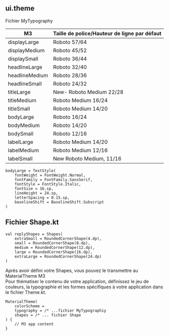 ## ui.theme

Fichier MyTypography<br>

|M3 |Taille de police/Hauteur de ligne par défaut|
| --- | --- |
|displayLarge |Roboto 57/64|
|displayMedium |Roboto 45/52|
|displaySmall |Roboto 36/44|
|headlineLarge |Roboto 32/40|
|headlineMedium |Roboto 28/36|
|headlineSmall |Roboto 24/32|
|titleLarge |New- Roboto Medium 22/28|
|titleMedium |Roboto Medium 16/24|
|titleSmall |Roboto Medium 14/20|
|bodyLarge |Roboto 16/24|
|bodyMedium |Roboto 14/20|
|bodySmall |Roboto 12/16|
|labelLarge |Roboto Medium 14/20|
|labelMedium |Roboto Medium 12/16|
|labelSmall |New Roboto Medium, 11/16|

```
bodyLarge = TextStyle(
    fontWeight = FontWeight.Normal,
    fontFamily = FontFamily.SansSerif,
    fontStyle = FontStyle.Italic,
    fontSize = 16.sp,
    lineHeight = 24.sp,
    letterSpacing = 0.15.sp,
    baselineShift = BaselineShift.Subscript
)
```
## Fichier Shape.kt
```
val replyShapes = Shapes(
    extraSmall = RoundedCornerShape(4.dp),
    small = RoundedCornerShape(8.dp),
    medium = RoundedCornerShape(12.dp),
    large = RoundedCornerShape(16.dp),
    extraLarge = RoundedCornerShape(24.dp)
)
```
Après avoir défini votre Shapes, vous pouvez le transmettre au MaterialTheme M3<br>
Pour thématiser le contenu de votre application, définissez le jeu de couleurs, la typographie et les formes spécifiques à votre application dans le fichier Theme.kt.
```
MaterialTheme(
    colorScheme = 
    typography = /* ...fichier MyTypographiy
    shapes = /* ... fichier Shape
) {
    // M3 app content
}
```
